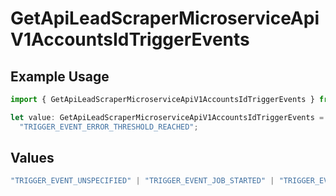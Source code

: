 # GetApiLeadScraperMicroserviceApiV1AccountsIdTriggerEvents

## Example Usage

```typescript
import { GetApiLeadScraperMicroserviceApiV1AccountsIdTriggerEvents } from "oppulence-backend-sdk/models/operations";

let value: GetApiLeadScraperMicroserviceApiV1AccountsIdTriggerEvents =
  "TRIGGER_EVENT_ERROR_THRESHOLD_REACHED";
```

## Values

```typescript
"TRIGGER_EVENT_UNSPECIFIED" | "TRIGGER_EVENT_JOB_STARTED" | "TRIGGER_EVENT_JOB_COMPLETED" | "TRIGGER_EVENT_JOB_FAILED" | "TRIGGER_EVENT_LEAD_FOUND" | "TRIGGER_EVENT_QUOTA_EXCEEDED" | "TRIGGER_EVENT_ERROR_THRESHOLD_REACHED" | "TRIGGER_EVENT_RATE_LIMIT_REACHED" | "TRIGGER_EVENT_DATA_VALIDATION_FAILED" | "TRIGGER_EVENT_NEW_PROXY_NEEDED" | "TRIGGER_EVENT_SCHEDULED_MAINTENANCE"
```